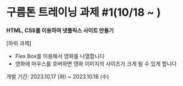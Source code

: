 # 구름톤 트레이닝 과제 #1(10/18 ~ )

**HTML, CSS를 이용하여 넷플릭스 사이트 만들기**

[하위 과제]

-   Flex Box를 이용해서 영화를 나열합니다
-   영화에 마우스를 호버하면 영화 이미지의 사이즈가 크게 될 수 있게 합니다

개발 기간: 2023.10.17 (화) ~ 2023.10.18 (수)
